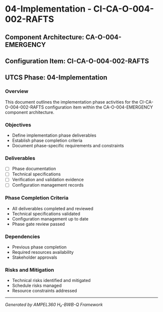 # 04-Implementation - CI-CA-O-004-002-RAFTS

## Component Architecture: CA-O-004-EMERGENCY
## Configuration Item: CI-CA-O-004-002-RAFTS
## UTCS Phase: 04-Implementation

### Overview
This document outlines the implementation phase activities for the CI-CA-O-004-002-RAFTS configuration item within the CA-O-004-EMERGENCY component architecture.

### Objectives
- Define implementation phase deliverables
- Establish phase completion criteria
- Document phase-specific requirements and constraints

### Deliverables
- [ ] Phase documentation
- [ ] Technical specifications
- [ ] Verification and validation evidence
- [ ] Configuration management records

### Phase Completion Criteria
- All deliverables completed and reviewed
- Technical specifications validated
- Configuration management up to date
- Phase gate review passed

### Dependencies
- Previous phase completion
- Required resources availability
- Stakeholder approvals

### Risks and Mitigation
- Technical risks identified and mitigated
- Schedule risks managed
- Resource constraints addressed

---
*Generated by AMPEL360 H₂-BWB-Q Framework*
